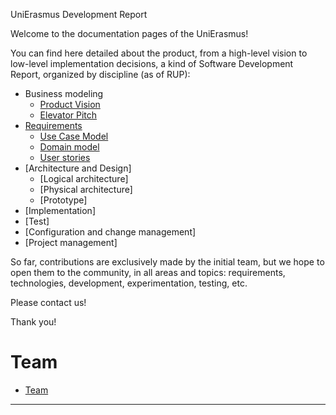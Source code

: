 UniErasmus Development Report

Welcome to the documentation pages of the UniErasmus!

You can find here detailed about the product, from a high-level vision to low-level implementation decisions, a kind of Software Development Report, organized by discipline (as of RUP): 

* Business modeling 
  * [Product Vision](docs/ProductVision.md)
  * [Elevator Pitch](docs/ElevatorPitch.md)
* [Requirements](requirements.md)
  * [Use Case Model](https://github.com/LEIC-ES-2021-22/templates/blob/main/docs/requirements.md#Use-case-model)
  * [Domain model](https://github.com/LEIC-ES-2021-22/templates/blob/main/docs/requirements.md#Domain-model)
  * [User stories](https://github.com/LEIC-ES-2021-22/templates/blob/main/docs/requirements.md#User-stories)
* [Architecture and Design]
  * [Logical architecture]
  * [Physical architecture]
  * [Prototype]
* [Implementation]
* [Test]
* [Configuration and change management]
* [Project management]




So far, contributions are exclusively made by the initial team, but we hope to open them to the community, in all areas and topics: requirements, technologies, development, experimentation, testing, etc.

Please contact us! 

Thank you!


# Team 
* [Team](docs/team.md)


---

